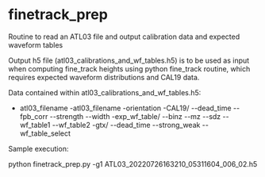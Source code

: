 # finetrack_prep
Routine to read an ATL03 file and output calibration data and expected waveform tables

Output h5 file (atl03_calibrations_and_wf_tables.h5) is to be used as input when computing fine_track heights using python fine_track routine, which requires expected waveform distributions and CAL19 data.

Data contained within atl03_calibrations_and_wf_tables.h5:
- atl03_filename
-atl03_filename
-orientation
-CAL19/
--dead_time
--fpb_corr
--strength
--width
-exp_wf_table/
--binz
--mz
--sdz
--wf_table1
--wf_table2
-gtx/
--dead_time
--strong_weak
--wf_table_select


Sample execution:

python finetrack_prep.py -g1 ATL03_20220726163210_05311604_006_02.h5


